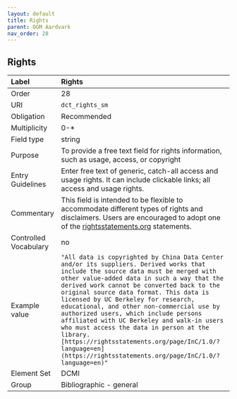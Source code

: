 ```yaml
---
layout: default
title: Rights
parent: OGM Aardvark
nav_order: 28
---
```


## Rights

| Label                 | Rights                  |
|:----------------------|:------------------------|
| Order                 | 28                      |
| URI                   | `dct_rights_sm`         |
| Obligation            | Recommended             |
| Multiplicity          | 0-*                     |
| Field type            | string                  |
| Purpose               | To provide a free text field for rights information, such as usage, access, or copyright |
| Entry Guidelines      | Enter free text of generic, catch-all access and usage rights. It can include clickable links; all access and usage rights. |
| Commentary            | This field is intended to be flexible to accommodate different types of rights and disclaimers. Users are encouraged to adopt one of the [rightsstatements.org](https://rightsstatements.org/en/) statements. |
| Controlled Vocabulary | no                      |
| Example value         | `"All data is copyrighted by China Data Center and/or its suppliers. Derived works that include the source data must be merged with other value-added data in such a way that the derived work cannot be converted back to the original source data format. This data is licensed by UC Berkeley for research, educational, and other non-commercial use by authorized users, which include persons affiliated with UC Berkeley and walk-in users who must access the data in person at the library. [https://rightsstatements.org/page/InC/1.0/?language=en](https://rightsstatements.org/page/InC/1.0/?language=en)"` |
| Element Set           | DCMI                    |
| Group                 | Bibliographic - general |
